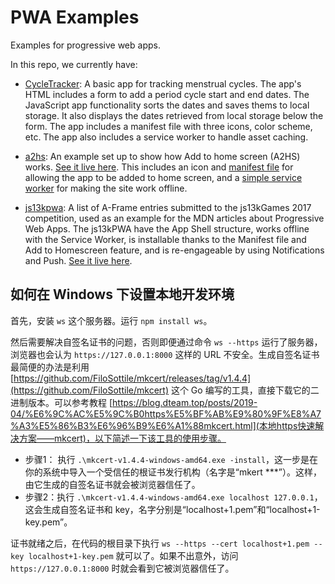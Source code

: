 # PWA Examples

Examples for progressive web apps.

In this repo, we currently have:

* [CycleTracker](cycletracker): A basic app for tracking menstrual cycles. The app's HTML includes a form to add a period cycle start and end dates. The JavaScript app functionality sorts the dates and saves thems to local storage. It also displays the dates retrieved from local storage below the form. The app includes a manifest file with three icons, color scheme, etc. The app also includes a service worker to handle asset caching.

* [a2hs](a2hs): An example set up to show how Add to home screen (A2HS) works. [See it live here](https://mdn.github.io/pwa-examples/a2hs/). This includes an icon and [manifest file](a2hs/manifest.webmanifest) for allowing the app to be added to home screen, and a [simple service worker](a2hs/sw.js) for making the site work offline.

* [js13kpwa](js13kpwa): A list of A-Frame entries submitted to the js13kGames 2017 competition, used as an example for the MDN articles about Progressive Web Apps. The js13kPWA have the App Shell structure, works offline with the Service Worker, is installable thanks to the Manifest file and Add to Homescreen feature, and is re-engageable by using Notifications and Push. [See it live here](https://mdn.github.io/pwa-examples/js13kpwa/).

## 如何在 Windows 下设置本地开发环境

首先，安装 `ws` 这个服务器。运行 `npm install ws`。

然后需要解决自签名证书的问题，否则即便通过命令 `ws --https` 运行了服务器，浏览器也会认为 `https://127.0.0.1:8000` 这样的 URL 不安全。生成自签名证书最简便的办法是利用 [https://github.com/FiloSottile/mkcert/releases/tag/v1.4.4](https://github.com/FiloSottile/mkcert) 这个 Go 编写的工具，直接下载它的二进制版本。可以参考教程 [https://blog.dteam.top/posts/2019-04/%E6%9C%AC%E5%9C%B0https%E5%BF%AB%E9%80%9F%E8%A7%A3%E5%86%B3%E6%96%B9%E6%A1%88mkcert.html](本地https快速解决方案——mkcert)，以下简述一下该工具的使用步骤。

* 步骤1： 执行 `.\mkcert-v1.4.4-windows-amd64.exe -install`，这一步是在你的系统中导入一个受信任的根证书发行机构（名字是“mkert ***”）。这样，由它生成的自签名证书就会被浏览器信任了。
* 步骤2：执行 `.\mkcert-v1.4.4-windows-amd64.exe localhost 127.0.0.1`，这会生成自签名证书和 key，名字分别是“localhost+1.pem”和“localhost+1-key.pem”。

证书就绪之后，在代码的根目录下执行 `ws --https --cert localhost+1.pem --key localhost+1-key.pem` 就可以了。如果不出意外，访问 `https://127.0.0.1:8000` 时就会看到它被浏览器信任了。

